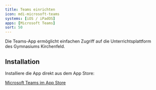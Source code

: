 ```yaml
---
title: Teams einrichten
icon: mdi-microsoft-teams
systems: [iOS / iPadOS]
apps: [Microsoft Teams]
sort: 50
---
```




Die Teams-App ermöglicht einfachen Zugriff auf die Unterrichtsplattform des Gymnasiums Kirchenfeld.

## Installation

Installiere die App direkt aus dem App Store:

[Microsoft Teams im App Store](https://apps.apple.com/us/app/microsoft-teams/id1113153706)
